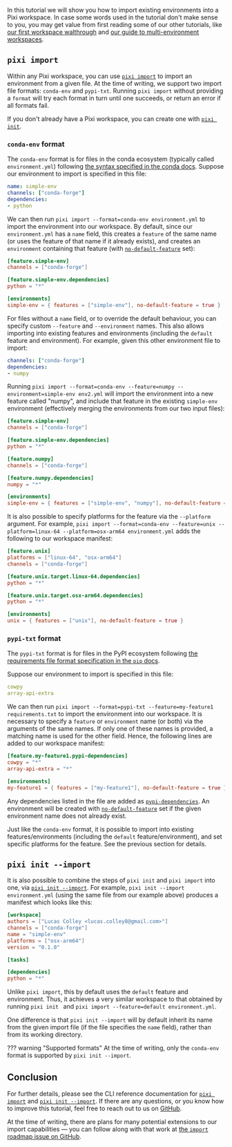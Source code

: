 In this tutorial we will show you how to import existing environments into a Pixi workspace.
In case some words used in the tutorial don't make sense to you, you may get value from first
reading some of our other tutorials, like [our first workspace walthrough](../first_workspace.md) and [our guide to multi-environment workspaces](./multi_environment.md).

## `pixi import`
Within any Pixi workspace, you can use [`pixi import`](https://pixi.sh/latest/reference/cli/pixi/import/) to import an environment from a given file. At the time of writing, we support two import file formats: `conda-env` and `pypi-txt`. Running `pixi import` without providing a `format` will try each format in turn until one succeeds, or return an error if all formats fail.

If you don't already have a Pixi workspace, you can create one with [`pixi init`](https://pixi.sh/latest/reference/cli/pixi/init/).

### `conda-env` format
The `conda-env` format is for files in the conda ecosystem (typically called `environment.yml`) following [the syntax specified in the conda docs](https://docs.conda.io/projects/conda/en/latest/user-guide/tasks/manage-environments.html#create-env-file-manually). Suppose our environment to import is specified in this file:

```yaml title="environment.yml"
name: simple-env
channels: ["conda-forge"]
dependencies:
- python
```

We can then run `pixi import --format=conda-env environment.yml` to import the environment into our workspace. By default, since our `environment.yml` has a `name` field, this creates a `feature` of the same name (or uses the feature of that name if it already exists), and creates an `environment` containing that feature (with [`no-default-feature`](https://pixi.sh/latest/reference/pixi_manifest/#the-environments-table) set):

```toml title="pixi.toml"
[feature.simple-env]
channels = ["conda-forge"]

[feature.simple-env.dependencies]
python = "*"

[environments]
simple-env = { features = ["simple-env"], no-default-feature = true }
```

For files without a `name` field, or to override the default behaviour, you can specify custom `--feature` and `--environment` names. This also allows importing into existing features and environments (including the `default` feature and environment). For example, given this other environment file to import:

```yaml title="env2.yml"
channels: ["conda-forge"]
dependencies:
- numpy
```

Running `pixi import --format=conda-env --feature=numpy --environment=simple-env env2.yml` will import the environment into a new feature called "numpy", and include that feature in the existing `simple-env` environment (effectively merging the environments from our two input files):

```toml title="pixi.toml"
[feature.simple-env]
channels = ["conda-forge"]

[feature.simple-env.dependencies]
python = "*"

[feature.numpy]
channels = ["conda-forge"]

[feature.numpy.dependencies]
numpy = "*"

[environments]
simple-env = { features = ["simple-env", "numpy"], no-default-feature = true }
```

It is also possible to specify platforms for the feature via the `--platform` argument. For example, `pixi import --format=conda-env --feature=unix --platform=linux-64 --platform=osx-arm64 environment.yml` adds the following to our workspace manifest:

```toml title="pixi.toml"
[feature.unix]
platforms = ["linux-64", "osx-arm64"]
channels = ["conda-forge"]

[feature.unix.target.linux-64.dependencies]
python = "*"

[feature.unix.target.osx-arm64.dependencies]
python = "*"

[environments]
unix = { features = ["unix"], no-default-feature = true }
```

### `pypi-txt` format
The `pypi-txt` format is for files in the PyPI ecosystem following [the requirements file format specification in the `pip` docs](https://pip.pypa.io/en/stable/reference/requirements-file-format/).

Suppose our environment to import is specified in this file:

```yaml title="requirements.txt"
cowpy
array-api-extra
```

We can then run `pixi import --format=pypi-txt --feature=my-feature1 requirements.txt` to import the environment into our workspace. It is necessary to specify a `feature` or `environment` name (or both) via the arguments of the same names. If only one of these names is provided, a matching name is used for the other field. Hence, the following lines are added to our workspace manifest:

```toml title="pixi.toml"
[feature.my-feature1.pypi-dependencies]
cowpy = "*"
array-api-extra = "*"

[environments]
my-feature1 = { features = ["my-feature1"], no-default-feature = true }
```

Any dependencies listed in the file are added as [`pypi-dependencies`](https://pixi.sh/latest/reference/pixi_manifest/#pypi-dependencies). An environment will be created with [`no-default-feature`](https://pixi.sh/latest/reference/pixi_manifest/#the-environments-table) set if the given environment name does not already exist.

Just like the `conda-env` format, it is possible to import into existing features/environments (including the `default` feature/environment), and set specific platforms for the feature. See the previous section for details.

## `pixi init --import`
It is also possible to combine the steps of `pixi init` and `pixi import` into one, via [`pixi init --import`](https://pixi.sh/latest/reference/cli/pixi/init/#arg---import). For example, `pixi init --import environment.yml` (using the same file from our example above) produces a manifest which looks like this:

```toml title="pixi.toml"
[workspace]
authors = ["Lucas Colley <lucas.colley8@gmail.com>"]
channels = ["conda-forge"]
name = "simple-env"
platforms = ["osx-arm64"]
version = "0.1.0"

[tasks]

[dependencies]
python = "*"
```

Unlike `pixi import`, this by default uses the `default` feature and environment. Thus, it achieves a very similar workspace to that obtained by running `pixi init ` and `pixi import --feature=default environment.yml`.

One difference is that `pixi init --import` will by default inherit its name from the given import file (if the file specifies the `name` field), rather than from its working directory.

??? warning "Supported formats"
    At the time of writing, only the `conda-env` format is supported by `pixi init --import`.

## Conclusion
For further details, please see the CLI reference documentation for [`pixi import`](https://pixi.sh/latest/reference/cli/pixi/import/) and [`pixi init --import`](https://pixi.sh/latest/reference/cli/pixi/init/#arg---import).
If there are any questions, or you know how to improve this tutorial, feel free to reach out to us on [GitHub](https://github.com/prefix-dev/pixi).

At the time of writing, there are plans for many potential extensions to our import capabilities — you can follow along with that work at [the `import` roadmap issue on GitHub](https://github.com/prefix-dev/pixi/issues/4192).
